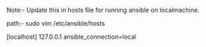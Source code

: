 Note:- Update this in hosts file for running ansible on localmachine.

path:- sudo vim /etc/ansible/hosts

[localhost]
127.0.0.1 ansible_connection=local
